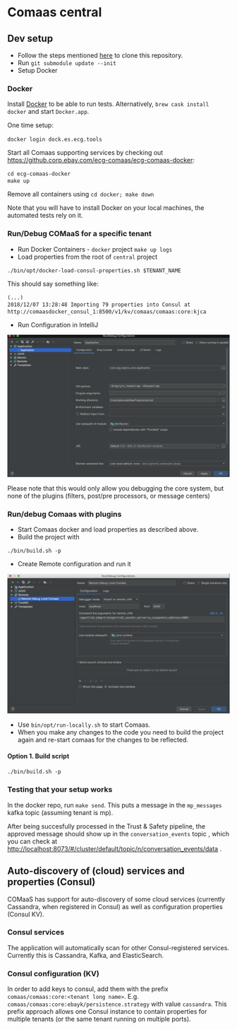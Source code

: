 
# Comaas central

## Dev setup

* Follow the steps mentioned [here](https://github.corp.ebay.com/ecg-comaas/central/wiki#set-up-code-review) to clone this repository.
* Run `git submodule update --init`
* Setup Docker

### Docker

Install [Docker](https://docs.docker.com/engine/installation/mac/) to be able to run tests. Alternatively, `brew cask install docker` and start `Docker.app`.

One time setup:

`docker login dock.es.ecg.tools`

Start all Comaas supporting services by checking out https://github.corp.ebay.com/ecg-comaas/ecg-comaas-docker:
```
cd ecg-comaas-docker
make up
```
Remove all containers using `cd docker; make down`

Note that you will have to install Docker on your local machines, the automated tests rely on it.

### Run/Debug COMaaS for a specific tenant

- Run Docker Containers - `docker` project `make up logs`
- Load properties from the root of `central` project

```
./bin/opt/docker-load-consul-properties.sh $TENANT_NAME
```
This should say something like: 
```
(...)
2018/12/07 13:28:48 Importing 79 properties into Consul at http://comaasdocker_consul_1:8500/v1/kv/comaas/comaas:core:kjca
```

- Run Configuration in IntelliJ

![local_development](etc/local_dev.png)

Please note that this would only allow you debugging the core system, but none of the plugins (filters, post/pre processors, or message centers)

### Run/debug Comaas with plugins
 - Start Comaas docker and load properties as described above.
 - Build the project with
  ```
./bin/build.sh -p
  ```
 - Create Remote configuration and run it
 
![plugins-debugging](etc/remote_dev.png) 
 
 - Use `bin/opt/run-locally.sh` to start Comaas. 
 - When you make any changes to the code you need to build the project again and re-start comaas for the changes to be 
 reflected.
 
#### Option 1. Build script

```
./bin/build.sh -p
```

### Testing that your setup works

In the docker repo, run `make send`. This puts a message in the `mp_messages`  kafka topic (assuming tenant is mp). 

After being succesfully processed in the Trust & Safety pipeline, the approved message should show up in the `conversation_events`  topic , which you can check at [http://localhost:8073/#/cluster/default/topic/n/conversation_events/data](http://localhost:8073/#/cluster/default/topic/n/conversation_events/data) . 

## Auto-discovery of (cloud) services and properties (Consul)
COMaaS has support for auto-discovery of some cloud services (currently Cassandra, when registered in Consul) as well as configuration properties (Consul KV).

### Consul services
The application will automatically scan for other Consul-registered services. Currently this is Cassandra, Kafka, and ElasticSearch.

### Consul configuration (KV)
In order to add keys to consul, add them with the prefix `comaas/comaas:core:<tenant long name>`. E.g. `comaas/comaas:core:ebayk/persistence.strategy` with value `cassandra`. This prefix approach allows one Consul instance to contain properties for multiple tenants (or the same tenant running on multiple ports).
